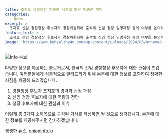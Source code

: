 ```yaml
---
title: 조지호 경찰청장 엄중한 시기에 맡은 막중한 책임
categories:
  - News
excerpt: >
  조지호 신임 경찰청장 후보자가 경찰위원회에 출석해 신임 청장 임명제청 동의 여부를 논의하고 있는 가운데, 취재진의 질문에 응답하고 있다.
feature_text: >
  조지호 신임 경찰청장 후보자가 경찰위원회에 출석해 신임 청장 임명제청 동의 여부를 논의하고 있는 가운데, 취재진의 질문에 응답하고 있다.
image: 'https://www.behealthy4u.com/wp-content/uploads/2024/06/unnamed-file.png'
---
```


<p><img src="https://www.behealthy4u.com/wp-content/uploads/2024/06/unnamed-file.png" alt="info 속보" /></p>

<p>다양한 정보를 제공하는 블로거로서, 한국의 신임 경찰청장 후보자에 대한 관심이 뜨겁습니다. 여러분들에게 심층적으로 알려드리기 위해 본문에 대한 정보를 포함하여 정확한 지침을 제공해 드리겠습니다. </p>

<ol>
<li>경찰청장 후보자 조지호의 경력과 선정 과정</li>
<li>신임 청장 후보자에 대한 역량과 전망</li>
<li>청장 후보자에 대한 관심과 이슈</li>
</ol>

<p>이렇게 총 3가지 소제목으로 구성된 기사를 작성하면 될 것으로 생각됩니다. 본문에 대한 정보를 제공해주시면 감사하겠습니다.</p>
생생한 뉴스, <a href="https://onioninfo.kr" rel="dofollow">onioninfo.kr</a>


